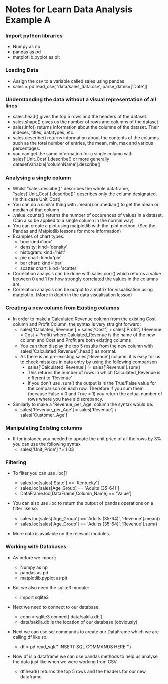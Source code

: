 # Notes for Learn Data Analysis Example A

### Import python libraries
* Numpy as np
* pandas as pd
* matplotlib.pyplot as plt

### Loading Data
* Assign the csv to a variable called sales using pandas
* sales = pd.read_csv(
    'data/sales_data.csv',
    parse_dates=['Date'])

### Understanding the data without a visual representation of all lines

* sales.head() gives the top 5 rows and the headers of the dataset.
* sales.shape() gives us the number of rows and columns of the dataset.
* sales.info() returns information about the columns of the dataset. Their indexes, titles, datatypes, etc.
* sales.describe() returns information about the contents of the columns such as the total number of entries, the mean, min, max and various percentages.
* you can get the same information for a single column with sales['Unit_Cost'].describe() or more generally datasetVariable['columnName'].describe()

### Analysing a single column

* Whilst "sales.descibe()" describes the whole dataframe, "sales['Unit_Cost'].describe()" describes only the column designated. (In this case Unit_Cost)
* You can do a similar thing with .mean() or .median() to get the mean or median of that column
* .value_counts() returns the number of occurences of values in a dataset. (Can also be applied to a single column in the normal way)
* You can create a plot using matplotlib with the .plot method. (See the Pandas and Matplotlib lessons for more information)
* Examples of chart types:
    * box: kind='box'
    * density: kind='density'
    * histogram: kind='hist'
    * pie chart: kind='pie'
    * bar chart: kind='bar'
    * scatter chart: kind='scatter'
* Correlation analysis can be done with sales.corr() which returns a value between 0 and 1 for how strongly correlated the values in the columns are.
* Correlation analysis can be output to a matrix for visualisation using matplotlib. (More in depth in the data visualisation lesson)

### Creating a new column from Existing columns

* In order to make a Calculated Revenue column from the existing Cost column and Profit Column, the syntax is very straight forward:
    * sales['Calulated_Revenue'] = sales['Cost'] + sales['Profit'] (Revenue = Cost + Profit) where Calulated_Revenue is the name of the new column and Cost and Profit are both existing columns
    * You can then display the top 5 results from the new column with sales['Calculated_Revenue'].head() as normal.
    * As there is an pre-existing sales['Revenue'] column, it is easy for us to check mistakes in data entry by using the following comparison
        * sales['Calculated_Revenue'] != sales['Revenue'].sum()
        * This returns the number of rows in which Calculated_Revenue is different to 'Revenue'
        * If you don't use .sum() the output is is the True/False value for the comparison on each row. Therefore if you sum them (because False = 0 and True = 1) you return the actual number of rows where you have a discrepancy.
* Similarly to make a 'Revenue_per_Age' column the syntax would be:
    * sales['Revenue_per_Age'] = sales['Revenue'] / sales['Customer_Age']

### Manipulating Existing columns

* If for instance you needed to update the unit price of all the rows by 3% you can use the following syntax
    * sales['Unit_Price'] *= 1.03

### Filtering

* To filter you can use .loc[]
    * sales.loc[sales['State'] == 'Kentucky']
    * sales.loc[sales[Age_Group] == 'Adults (35-64)']
    * DataFrame.loc[DataFrame[Column_Name] == 'Value']
* You can also use .loc to return the output of pandas operations on a filter like so:
    * sales.loc[sales['Age_Group'] == 'Adults (35-64)', 'Revenue'].mean()
    * sales.loc[sales['Age_Group'] == 'Adults (35-64)', 'Revenue'].sum()

* More data is available on the relevant modules.

### Working with Databases

* As before we import:
    * Numpy as np
    * pandas as pd
    * matplotlib.pyplot as plt
* But we also need the sqlite3 module:
    * import sqlite3

* Next we need to connect to our database.
    * conn = sqlite3.connect('data/sakila.db')
    * data/sakila.db is the location of our database (obviously)

* Next we can use sql commands to create our DataFrame which we are calling df like so:
    * df = pd.read_sql('''INSERT SQL COMMANDS HERE''')

* Now df is a dataframe we can use pandas methods to help us analyse the data just like when we were working from CSV
    * df.head() returns the top 5 rows and the headers for our new dataframe.
